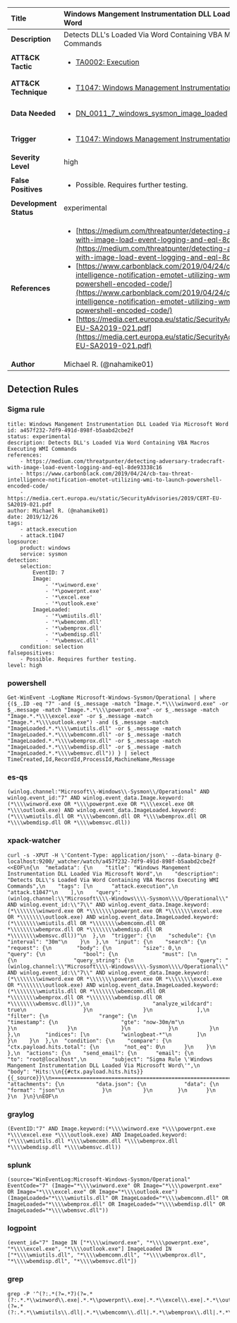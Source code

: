 | Title                    | Windows Mangement Instrumentation DLL Loaded Via Microsoft Word       |
|:-------------------------|:------------------|
| **Description**          | Detects DLL's Loaded Via Word Containing VBA Macros Executing WMI Commands |
| **ATT&amp;CK Tactic**    |  <ul><li>[TA0002: Execution](https://attack.mitre.org/tactics/TA0002)</li></ul>  |
| **ATT&amp;CK Technique** | <ul><li>[T1047: Windows Management Instrumentation](https://attack.mitre.org/techniques/T1047)</li></ul>  |
| **Data Needed**          | <ul><li>[DN_0011_7_windows_sysmon_image_loaded](../Data_Needed/DN_0011_7_windows_sysmon_image_loaded.md)</li></ul>  |
| **Trigger**              | <ul><li>[T1047: Windows Management Instrumentation](../Triggers/T1047.md)</li></ul>  |
| **Severity Level**       | high |
| **False Positives**      | <ul><li>Possible. Requires further testing.</li></ul>  |
| **Development Status**   | experimental |
| **References**           | <ul><li>[https://medium.com/threatpunter/detecting-adversary-tradecraft-with-image-load-event-logging-and-eql-8de93338c16](https://medium.com/threatpunter/detecting-adversary-tradecraft-with-image-load-event-logging-and-eql-8de93338c16)</li><li>[https://www.carbonblack.com/2019/04/24/cb-tau-threat-intelligence-notification-emotet-utilizing-wmi-to-launch-powershell-encoded-code/](https://www.carbonblack.com/2019/04/24/cb-tau-threat-intelligence-notification-emotet-utilizing-wmi-to-launch-powershell-encoded-code/)</li><li>[https://media.cert.europa.eu/static/SecurityAdvisories/2019/CERT-EU-SA2019-021.pdf](https://media.cert.europa.eu/static/SecurityAdvisories/2019/CERT-EU-SA2019-021.pdf)</li></ul>  |
| **Author**               | Michael R. (@nahamike01) |


## Detection Rules

### Sigma rule

```
title: Windows Mangement Instrumentation DLL Loaded Via Microsoft Word
id: a457f232-7df9-491d-898f-b5aabd2cbe2f
status: experimental
description: Detects DLL's Loaded Via Word Containing VBA Macros Executing WMI Commands
references:
    - https://medium.com/threatpunter/detecting-adversary-tradecraft-with-image-load-event-logging-and-eql-8de93338c16
    - https://www.carbonblack.com/2019/04/24/cb-tau-threat-intelligence-notification-emotet-utilizing-wmi-to-launch-powershell-encoded-code/
    - https://media.cert.europa.eu/static/SecurityAdvisories/2019/CERT-EU-SA2019-021.pdf
author: Michael R. (@nahamike01)
date: 2019/12/26
tags:
    - attack.execution
    - attack.t1047
logsource:
    product: windows
    service: sysmon
detection:
    selection:
        EventID: 7
        Image:
            - '*\winword.exe'
            - '*\powerpnt.exe'
            - '*\excel.exe'
            - '*\outlook.exe'
        ImageLoaded:
            - '*\wmiutils.dll'
            - '*\wbemcomn.dll'
            - '*\wbemprox.dll'
            - '*\wbemdisp.dll'
            - '*\wbemsvc.dll'
    condition: selection
falsepositives:
    - Possible. Requires further testing.
level: high

```





### powershell
    
```
Get-WinEvent -LogName Microsoft-Windows-Sysmon/Operational | where {($_.ID -eq "7" -and ($_.message -match "Image.*.*\\\\winword.exe" -or $_.message -match "Image.*.*\\\\powerpnt.exe" -or $_.message -match "Image.*.*\\\\excel.exe" -or $_.message -match "Image.*.*\\\\outlook.exe") -and ($_.message -match "ImageLoaded.*.*\\\\wmiutils.dll" -or $_.message -match "ImageLoaded.*.*\\\\wbemcomn.dll" -or $_.message -match "ImageLoaded.*.*\\\\wbemprox.dll" -or $_.message -match "ImageLoaded.*.*\\\\wbemdisp.dll" -or $_.message -match "ImageLoaded.*.*\\\\wbemsvc.dll")) } | select TimeCreated,Id,RecordId,ProcessId,MachineName,Message
```


### es-qs
    
```
(winlog.channel:"Microsoft\\-Windows\\-Sysmon\\/Operational" AND winlog.event_id:"7" AND winlog.event_data.Image.keyword:(*\\\\winword.exe OR *\\\\powerpnt.exe OR *\\\\excel.exe OR *\\\\outlook.exe) AND winlog.event_data.ImageLoaded.keyword:(*\\\\wmiutils.dll OR *\\\\wbemcomn.dll OR *\\\\wbemprox.dll OR *\\\\wbemdisp.dll OR *\\\\wbemsvc.dll))
```


### xpack-watcher
    
```
curl -s -XPUT -H \'Content-Type: application/json\' --data-binary @- localhost:9200/_watcher/watch/a457f232-7df9-491d-898f-b5aabd2cbe2f <<EOF\n{\n  "metadata": {\n    "title": "Windows Mangement Instrumentation DLL Loaded Via Microsoft Word",\n    "description": "Detects DLL\'s Loaded Via Word Containing VBA Macros Executing WMI Commands",\n    "tags": [\n      "attack.execution",\n      "attack.t1047"\n    ],\n    "query": "(winlog.channel:\\"Microsoft\\\\-Windows\\\\-Sysmon\\\\/Operational\\" AND winlog.event_id:\\"7\\" AND winlog.event_data.Image.keyword:(*\\\\\\\\winword.exe OR *\\\\\\\\powerpnt.exe OR *\\\\\\\\excel.exe OR *\\\\\\\\outlook.exe) AND winlog.event_data.ImageLoaded.keyword:(*\\\\\\\\wmiutils.dll OR *\\\\\\\\wbemcomn.dll OR *\\\\\\\\wbemprox.dll OR *\\\\\\\\wbemdisp.dll OR *\\\\\\\\wbemsvc.dll))"\n  },\n  "trigger": {\n    "schedule": {\n      "interval": "30m"\n    }\n  },\n  "input": {\n    "search": {\n      "request": {\n        "body": {\n          "size": 0,\n          "query": {\n            "bool": {\n              "must": [\n                {\n                  "query_string": {\n                    "query": "(winlog.channel:\\"Microsoft\\\\-Windows\\\\-Sysmon\\\\/Operational\\" AND winlog.event_id:\\"7\\" AND winlog.event_data.Image.keyword:(*\\\\\\\\winword.exe OR *\\\\\\\\powerpnt.exe OR *\\\\\\\\excel.exe OR *\\\\\\\\outlook.exe) AND winlog.event_data.ImageLoaded.keyword:(*\\\\\\\\wmiutils.dll OR *\\\\\\\\wbemcomn.dll OR *\\\\\\\\wbemprox.dll OR *\\\\\\\\wbemdisp.dll OR *\\\\\\\\wbemsvc.dll))",\n                    "analyze_wildcard": true\n                  }\n                }\n              ],\n              "filter": {\n                "range": {\n                  "timestamp": {\n                    "gte": "now-30m/m"\n                  }\n                }\n              }\n            }\n          }\n        },\n        "indices": [\n          "winlogbeat-*"\n        ]\n      }\n    }\n  },\n  "condition": {\n    "compare": {\n      "ctx.payload.hits.total": {\n        "not_eq": 0\n      }\n    }\n  },\n  "actions": {\n    "send_email": {\n      "email": {\n        "to": "root@localhost",\n        "subject": "Sigma Rule \'Windows Mangement Instrumentation DLL Loaded Via Microsoft Word\'",\n        "body": "Hits:\\n{{#ctx.payload.hits.hits}}{{_source}}\\n================================================================================\\n{{/ctx.payload.hits.hits}}",\n        "attachments": {\n          "data.json": {\n            "data": {\n              "format": "json"\n            }\n          }\n        }\n      }\n    }\n  }\n}\nEOF\n
```


### graylog
    
```
(EventID:"7" AND Image.keyword:(*\\\\winword.exe *\\\\powerpnt.exe *\\\\excel.exe *\\\\outlook.exe) AND ImageLoaded.keyword:(*\\\\wmiutils.dll *\\\\wbemcomn.dll *\\\\wbemprox.dll *\\\\wbemdisp.dll *\\\\wbemsvc.dll))
```


### splunk
    
```
(source="WinEventLog:Microsoft-Windows-Sysmon/Operational" EventCode="7" (Image="*\\\\winword.exe" OR Image="*\\\\powerpnt.exe" OR Image="*\\\\excel.exe" OR Image="*\\\\outlook.exe") (ImageLoaded="*\\\\wmiutils.dll" OR ImageLoaded="*\\\\wbemcomn.dll" OR ImageLoaded="*\\\\wbemprox.dll" OR ImageLoaded="*\\\\wbemdisp.dll" OR ImageLoaded="*\\\\wbemsvc.dll"))
```


### logpoint
    
```
(event_id="7" Image IN ["*\\\\winword.exe", "*\\\\powerpnt.exe", "*\\\\excel.exe", "*\\\\outlook.exe"] ImageLoaded IN ["*\\\\wmiutils.dll", "*\\\\wbemcomn.dll", "*\\\\wbemprox.dll", "*\\\\wbemdisp.dll", "*\\\\wbemsvc.dll"])
```


### grep
    
```
grep -P '^(?:.*(?=.*7)(?=.*(?:.*.*\\winword\\.exe|.*.*\\powerpnt\\.exe|.*.*\\excel\\.exe|.*.*\\outlook\\.exe))(?=.*(?:.*.*\\wmiutils\\.dll|.*.*\\wbemcomn\\.dll|.*.*\\wbemprox\\.dll|.*.*\\wbemdisp\\.dll|.*.*\\wbemsvc\\.dll)))'
```




